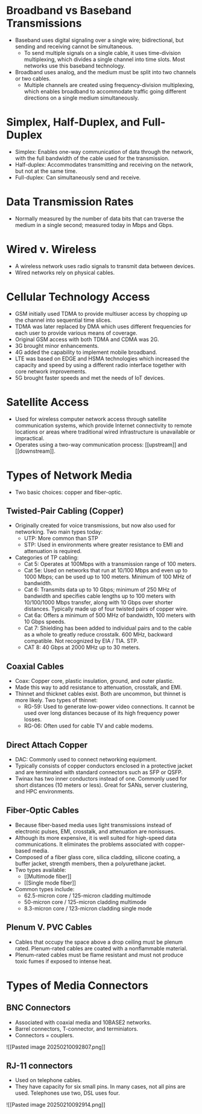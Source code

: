 # Broadband vs Baseband Transmissions
- Baseband uses digital signaling over a single wire; bidirectional, but sending and receiving cannot be simultaneous.
	- To send multiple signals on a single cable, it uses time-division multiplexing, which divides a single channel into time slots. Most networks use this baseband technology.
- Broadband uses analog, and the medium must be split into two channels or two cables.
	- Multiple channels are created using frequency-division multiplexing, which enables broadband to accommodate traffic going different directions on a single medium simultaneously.

# Simplex, Half-Duplex, and Full-Duplex
- Simplex: Enables one-way communication of data through the network, with the full bandwidth of the cable used for the transmission.
- Half-duplex: Accommodates transmitting and receiving on the network, but not at the same time.
- Full-duplex: Can simultaneously send and receive.

# Data Transmission Rates
- Normally measured by the number of data bits that can traverse the medium in a single second; measured today in Mbps and Gbps.

# Wired v. Wireless
- A wireless network uses radio signals to transmit data between devices.
- Wired networks rely on physical cables.

# Cellular Technology Access
- GSM initially used TDMA to provide multiuser access by chopping up the channel into sequential time slices.
- TDMA was later replaced by DMA which uses different frequencies for each user to provide various means of coverage.
- Original GSM access with both TDMA and CDMA was 2G.
- 3G brought minor enhancements.
- 4G added the capability to implement mobile broadband.
- LTE was based on EDGE and HSMA technologies which increased the capacity and speed by using a different radio interface together with core network improvements.
- 5G brought faster speeds and met the needs of IoT devices.

# Satellite Access
- Used for wireless computer network access through satellite communication systems, which provide Internet connectivity to remote locations or areas where traditional wired infrastructure is unavailable or impractical.
- Operates using a two-way communication process: [[upstream]] and [[downstream]].

# Types of Network Media
- Two basic choices: copper and fiber-optic.

## Twisted-Pair Cabling (Copper)
- Originally created for voice transmissions, but now also used for networking. Two main types today:
	- UTP: More common than STP
	- STP: Used in environments where greater resistance to EMI and attenuation is required.
- Categories of TP cabling:
	- Cat 5: Operates at 100Mbps with a transmission range of 100 meters.
	- Cat 5e: Used on networks that run at 10/100 Mbps and even up to 1000 Mbps; can be used up to 100 meters. Minimum of 100 MHz of bandwidth.
	- Cat 6: Transmits data up to 10 Gbps; minimum of 250 MHz of bandwidth and specifies cable lengths up to 100 meters with 10/100/1000 Mbps transfer, along with 10 Gbps over shorter distances. Typically made up of four twisted pairs of copper wire.
	- Cat 6a: Offers a minimum of 500 MHz of bandwidth, 100 meters with 10 Gbps speeds.
	- Cat 7: Shielding has been added to individual pairs and to the cable as a whole to greatly reduce crosstalk. 600 MHz, backward compatible. Not recognized by EIA / TIA. STP.
	- CAT 8: 40 Gbps at 2000 MHz up to 30 meters.

## Coaxial Cables
- Coax: Copper core, plastic insulation, ground, and outer plastic.
- Made this way to add resistance to attenuation, crosstalk, and EMI.
- Thinnet and thicknet cables exist. Both are uncommon, but thinnet is more likely. Two types of thinnet:
	- RG-59: Used to generate low-power video connections. It cannot be used over long distances because of its high frequency power losses. 
	- RG-06: Often used for cable TV and cable modems.

## Direct Attach Copper
- DAC: Commonly used to connect networking equipment.
- Typically consists of copper conductors enclosed in a protective jacket and are terminated with standard connectors such as SFP or QSFP.
- Twinax has two inner conductors instead of one. Commonly used for short distances (10 meters or less). Great for SANs, server clustering, and HPC environments.

## Fiber-Optic Cables
- Because fiber-based media uses light transmissions instead of electronic pulses, EMI, crosstalk, and attenuation are nonissues.
- Although its more expensive, it is well suited for high-speed data communications. It eliminates the problems associated with copper-based media.
- Composed of a fiber glass core, silica cladding, silicone coating, a buffer jacket, strength members, then a polyurethane jacket.
- Two types available:
	- [[Multimode fiber]]
	- [[Single mode fiber]]
- Common types include:
	- 62.5-micron core / 125-micron cladding multimode
	- 50-micron core / 125-micron cladding multimode
	- 8.3-micron core / 123-micron cladding single mode

## Plenum V. PVC Cables
- Cables that occupy the space above a drop ceiling must be plenum rated. Plenum-rated cables are coated with a nonflammable material.
- Plenum-rated cables must be flame resistant and must not produce toxic fumes if exposed to intense heat.

# Types of Media Connectors

## BNC Connectors
- Associated with coaxial media and 10BASE2 networks.
- Barrel connectors, T-connector, and terminiators.
- Connectors = couplers.

![[Pasted image 20250210092807.png]]

## RJ-11 connectors
- Used on telephone cables.
- They have capacity for six small pins. In many cases, not all pins are used. Telephones use two, DSL uses four.

![[Pasted image 20250210092914.png]]


